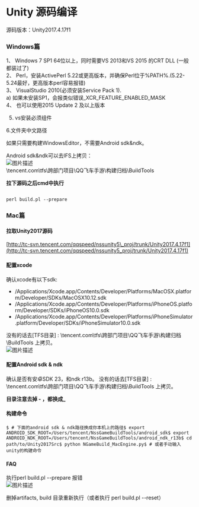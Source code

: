 # Unity 源码编译

源码版本：Unity2017.4.17f1

### Windows篇 <a id="toc0"></a>

1、 Windows 7 SP1 64位以上，同时需要VS 2013和VS 2015 的CRT DLL \(一般都装过了\)  
2、 Perl，安装ActivePerl 5.22或更高版本，并确保Perl位于%PATH%.\(5.22-5.24最好，更高版本perl容易报错\)  
3、 VisualStudio 2010\(必须安装Service Pack 1\).  
a\) 如果未安装SP1，会报类似错误\_XCR\_FEATURE\_ENABLED\_MASK  
4、 也可以使用2015 Update 2 及以上版本

5. vs安装必须组件

6.文件夹中文路径

如果只需要构建WindowsEditor，不需要Android sdk&ndk。

Android sdk&ndk可以去IFS上拷贝：  
![&#x56FE;&#x7247;&#x63CF;&#x8FF0;](http://tapd.oa.com/tfl/captures/2019-04/tapd_10124081_base64_1554864051_20.png)  
\tencent.com\tfs\跨部门项目\QQ飞车手游\构建归档\BuildTools

**拉下源码之后cmd中执行**

```text
 
perl build.pl --prepare
```

### Mac篇 <a id="toc1"></a>

#### 拉取Unity2017源码 <a id="toc2"></a>

[http://tc-svn.tencent.com/qqspeed/nssunity5\_proj/trunk/Unity2017.4.17f1](http://tc-svn.tencent.com/qqspeed/nssunity5_proj/trunk/Unity2017.4.17f1)

#### 配置xcode <a id="toc3"></a>

确认xcode有以下sdk:

* /Applications/Xcode.app/Contents/Developer/Platforms/MacOSX.platform/Developer/SDKs/MacOSX10.12.sdk
* /Applications/Xcode.app/Contents/Developer/Platforms/iPhoneOS.platform/Developer/SDKs/iPhoneOS10.0.sdk
* /Applications/Xcode.app/Contents/Developer/Platforms/iPhoneSimulator.platform/Developer/SDKs/iPhoneSimulator10.0.sdk

没有的话去\[TFS目录\] : \tencent.com\tfs\跨部门项目\QQ飞车手游\构建归档\BuildTools 上拷贝。  
![&#x56FE;&#x7247;&#x63CF;&#x8FF0;](http://tapd.oa.com/tfl/captures/2019-04/tapd_10124081_base64_1554864051_20.png)

#### 配置Android sdk & ndk <a id="toc4"></a>

确认是否有安卓SDK 23，和ndk r13b。 没有的话去\[TFS目录\] : \tencent.com\tfs\跨部门项目\QQ飞车手游\构建归档\BuildTools 上拷贝。

**目录注意去掉 - ，都换成\_**

#### 构建命令 <a id="toc5"></a>

```text
$ # 下面的android sdk & ndk路径换成你本机上的路径$ export ANDROID_SDK_ROOT=/Users/tencent/NssGameBuildTools/android_sdk$ export ANDROID_NDK_ROOT=/Users/tencent/NssGameBuildTools/android_ndk_r13b$ cd path/to/Unity2017Src$ python NGameBuild_MacEngine.py$ # 或者手动输入unity的构建命令
```

#### FAQ <a id="toc6"></a>

执行perl build.pl --prepare 报错  
![&#x56FE;&#x7247;&#x63CF;&#x8FF0;](http://tapd.oa.com/tfl/captures/2020-06/tapd_10124081_base64_1591169833_92.png)

删掉artifacts, build 目录重新执行（或者执行 perl build.pl --reset）

